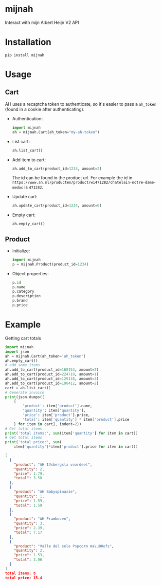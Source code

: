 # mijnah
Interact with mijn Albert Heijn V2 API

# Installation
```
pip install mijnah
```

# Usage
## Cart
AH uses a recaptcha token to authenticate, so it's easier to pass a `ah_token` (found in a cookie after authenticating).

- Authentication:
  ```python
  import mijnah
  ah = mijnah.Cart(ah_token="my-ah-token")
  ```

- List cart:
  ```python
  ah.list_cart()
  ```

- Add item to cart:
  ```python
  ah.add_to_cart(product_id=1234, amount=2)
  ```
  The id can be found in the product url. For example the id in `https://www.ah.nl/producten/product/wi471282/chatelain-notre-dame-medoc` is `471282`.

- Update cart:
  ```python
  ah.update_cart(product_id=1234, amount=0)
  ```

- Empty cart:
  ```python
  ah.empty_cart()
  ```

## Product
- Initialize:
  ```python
  import mijnah
  p = mijnah.Product(product_id=1234)
  ```
- Object properties:
  ```python
  p.id
  p.name
  p.category
  p.description
  p.brand
  p.price
  ```

# Example
Getting cart totals
```python
import mijnah
import json
ah = mijnah.Cart(ah_token='ah_token')
ah.empty_cart()
# add some items
ah.add_to_cart(product_id=168153, amount=2)
ah.add_to_cart(product_id=224710, amount=1)
ah.add_to_cart(product_id=129138, amount=3)
ah.add_to_cart(product_id=198412, amount=2)
cart = ah.list_cart()
# Generate invoice
print(json.dumps([
    {
        'product': item['product'].name,
        'quantity': item['quantity'],
        'price': item['product'].price,
        'total': item['quantity'] * item['product'].price
    } for item in cart], indent=2))
# Get total items
print('total items:', sum(item['quantity'] for item in cart))
# Get total items
print('total price:', sum(
    item['quantity']*item['product'].price for item in cart))
```
```json
[
  {
    "product": "AH IJsbergsla voordeel",
    "quantity": 2,
    "price": 1.79,
    "total": 3.58
  },
  {
    "product": "AH Babyspinazie",
    "quantity": 1,
    "price": 1.59,
    "total": 1.59
  },
  {
    "product": "AH Frambozen",
    "quantity": 3,
    "price": 2.39,
    "total": 7.17
  },
  {
    "product": "Valle del sole Popcorn ma\u00efs",
    "quantity": 2,
    "price": 1.53,
    "total": 3.06
  }
]
total items: 8
total price: 15.4
```
